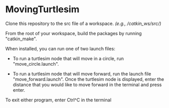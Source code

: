 # MovingTurtlesim

Clone this repository to the src file of a workspace. *(e.g., /catkin_ws/src/)*

From the root of your workspace, build the packages by running "catkin_make".

When installed, you can run one of two launch files:

- To run a turtlesim node that will move in a circle, run "move_circle.launch".
  
- To run a turtlesim node that will move forward, run the launch file "move_forward.launch". Once the turtlesim node is displayed, enter the distance that you
would like to move forward in the terminal and press enter.

To exit either program, enter Ctrl^C in the terminal

